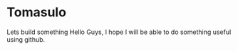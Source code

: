 # Tomasulo
Lets build something
Hello Guys, I hope I will be able to do something useful using github.
